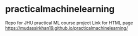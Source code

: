 # practicalmachinelearning
Repo for JHU practical ML course project 
Link for HTML page 
https://mudassirkhan19.github.io/practicalmachinelearning/
